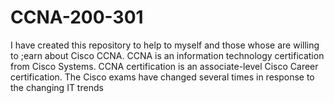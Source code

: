 # CCNA-200-301
I have created this repository to help to myself and those whose are willing to ;earn about Cisco CCNA. 
CCNA is an information technology certification from Cisco Systems. 
CCNA certification is an associate-level Cisco Career certification. 
The Cisco exams have changed several times in response to the changing IT trends
